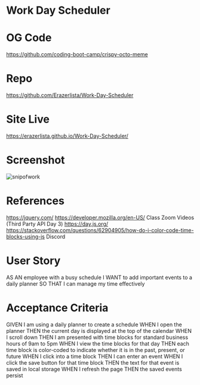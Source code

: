# Work Day Scheduler

# OG Code

https://github.com/coding-boot-camp/crispy-octo-meme

# Repo

https://github.com/Erazerlista/Work-Day-Scheduler

# Site Live

https://erazerlista.github.io/Work-Day-Scheduler/

# Screenshot

![snipofwork](https://github.com/Erazerlista/Work-Day-Scheduler/assets/128334161/77734754-5346-4cf7-99aa-53e322b9ee25)

# References

https://jquery.com/
https://developer.mozilla.org/en-US/
Class Zoom Videos (Third Party API Day 3)
https://day.js.org/
https://stackoverflow.com/questions/62904905/how-do-i-color-code-time-blocks-using-js
Discord

# User Story

AS AN employee with a busy schedule
I WANT to add important events to a daily planner
SO THAT I can manage my time effectively

# Acceptance Criteria

GIVEN I am using a daily planner to create a schedule
WHEN I open the planner
THEN the current day is displayed at the top of the calendar
WHEN I scroll down
THEN I am presented with time blocks for standard business hours of 9am to 5pm
WHEN I view the time blocks for that day
THEN each time block is color-coded to indicate whether it is in the past, present, or future
WHEN I click into a time block
THEN I can enter an event
WHEN I click the save button for that time block
THEN the text for that event is saved in local storage
WHEN I refresh the page
THEN the saved events persist
